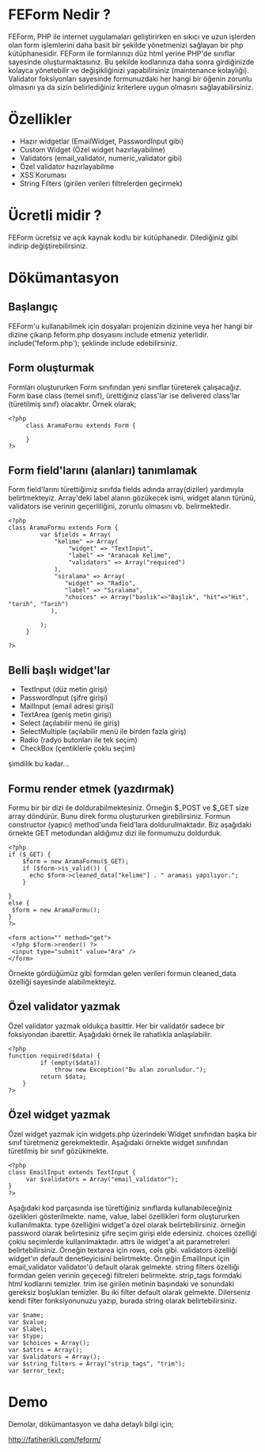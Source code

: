 ﻿FEForm Nedir ?
===============
 FEForm, PHP ile internet uygulamaları geliştirirken en sıkıcı ve uzun işlerden olan form işlemlerini daha basit bir şekilde yönetmenizi sağlayan bir php kütüphanesidir. FEForm ile formlarınızı düz html yerine PHP'de sınıflar sayesinde oluşturmaktasınız. Bu şekilde kodlarınıza daha sonra girdiğinizde kolayca yönetebilir ve değişikliğinizi yapabilirsiniz (maintenance kolaylığı). Validator foksiyonları sayesinde formunuzdaki her hangi bir öğenin zorunlu olmasını ya da sizin belirlediğiniz kriterlere uygun olmasını sağlayabilirsiniz.

Özellikler
==========
- Hazır widgetlar (EmailWidget, PasswordInput gibi)
- Custom Widget (Özel widget hazırlayabilme)
- Validators (email_validator, numeric_validator gibi)
- Özel validator hazırlayabilme
- XSS Koruması
- String Filters (girilen verileri filtrelerden geçirmek)

Ücretli midir ?
===============
 FEForm ücretsiz ve açık kaynak kodlu bir kütüphanedir. Dilediğiniz gibi indirip değiştirebilirsiniz.
 
Dökümantasyon
=============

Başlangıç
---------
 FEForm'u kullanabilmek için dosyaları projenizin dizinine veya her hangi bir dizine çıkarıp feform.php dosyasını include etmeniz yeterlidir. include('feform.php'); şeklinde include edebilirsiniz.

Form oluşturmak
----------------
 Formları oluştururken Form sınıfından yeni sınıflar türeterek çalışacağız. Form base class (temel sınıf), ürettiğiniz class'lar ise  delivered class'lar (türetilmiş sınıf) olacaktır. Örnek olarak;
 
	<?php
		 class AramaFormu extends Form {
			 
		 }
	?>
	
Form field'larını (alanları) tanımlamak
----------------------------------------
 Form field'larını türettiğimiz sınıfda fields adında array(diziler) yardımıyla belirtmekteyiz. Array'deki label alanın gözükecek ismi, widget alanın türünü, validators ise verinin geçerliliğini, zorunlu olmasını vb. belirmektedir.
 
	<?php
	class AramaFormu extends Form {
			 var $fields = Array(
				 "kelime" => Array(
					 "widget" => "TextInput",
					 "label" => "Aranacak Kelime",
					 "validators" => Array("required")
				 ),
				 "siralama" => Array(
					"widget" => "Radio",
					"label" => "Sıralama",
					"choices" => Array("baslik"=>"Başlık", "hit"=>"Hit", "tarih", "Tarih")
				),

			 );
		 }
	 
	?>


Belli başlı widget'lar
----------------------
- TextInput (düz metin girişi)
- PasswordInput (şifre girişi)
- MailInput (email adresi girişi)
- TextArea (geniş metin girişi)
- Select (açılabilir menü ile giriş)
- SelectMultiple (açılabilir menü ile birden fazla giriş)
- Radio (radyo butonları ile tek seçim)
- CheckBox (çentiklerle çoklu seçim)
 
 şimdilik bu kadar...
 
Formu render etmek (yazdırmak)
------------------------------
 Formu bir bir dizi ile doldurabilmektesiniz. Örneğin $_POST ve $_GET size array döndürür. Bunu direk formu oluştururken girebilirsiniz. Formun constructor (yapıcı) method'unda field'lara doldurulmaktadır. Biz aşağıdaki örnekte GET metodundan aldığımız dizi ile formumuzu doldurduk.
	
	<?php
	if ($_GET) {
		$form = new AramaFormu($_GET);
		if ($form->is_valid()) {
		  echo $form->cleaned_data["kelime"] . " araması yapılıyor.";
		}
		  
	}
	else {
	 $form = new AramaFormu();
	}
	?>

	<form action="" method="get">
	 <?php $form->render() ?>
	 <input type="submit" value="Ara" />
	</form>
 
 Örnekte gördüğümüz gibi formdan gelen verileri formun cleaned_data özelliği sayesinde alabilmekteyiz.
 
Özel validator yazmak
---------------------
Özel validator yazmak oldukça basittir. Her bir validatör sadece bir foksiyondan ibarettir. Aşağıdaki örnek ile rahatlıkla anlaşılabilir.
	
	<?php
	function required($data) {
			 if (empty($data))
				 throw new Exception("Bu alan zorunludur.");
			 return $data;
		}
	?>
	
Özel widget yazmak
------------------
 Özel widget yazmak için widgets.php üzerindeki Widget sınıfından başka bir sınıf türetmeniz gerekmektedir. Aşağıdaki örnekte widget sınıfından türetilmiş bir sınıf gözükmekte.
	
	<?php
	class EmailInput extends TextInput {
		 var $validators = Array("email_validator");
	}
	?>

 Aşağıdaki kod parçasında ise türettiğiniz sınıflarda kullanabileceğiniz özelikleri gösterilmekte. name, value, label özellikleri form oluştururken kullanılmakta. type özelliğini widget'a özel olarak belirtebilirsiniz. örneğin password olarak belirtesiniz şifre seçim girişi elde edersiniz. choices özelliği çoklu seçimlerde kullanılmaktadır. attrs ile widget'a ait parametreleri belirtebilirsiniz. Örneğin textarea için rows, cols gibi. validators özelliği widget'ın default denetleyicisini belirtmekte. Örneğin EmailInput için email_validator validator'ü default olarak gelmekte. string filters özelliği formdan gelen verinin geçeceği filtreleri belirmekte. strip_tags formdaki html kodlarını temizler. trim ise girilen metinin başındaki ve sonundaki gereksiz boşlukları temizler. Bu iki filter default olarak gelmekte. Dilerseniz kendi filter fonksiyonunuzu yazıp, burada string olarak belirtebilirsiniz.
 
	var $name;
	var $value;
	var $label;
	var $type;
	var $choices = Array();
	var $attrs = Array();
	var $validators = Array();
	var $string_filters = Array("strip_tags", "trim");
	var $error_text;
	

Demo
=====
 Demolar, dökümantasyon ve daha detaylı bilgi için;
 
 http://fatiherikli.com/feform/
